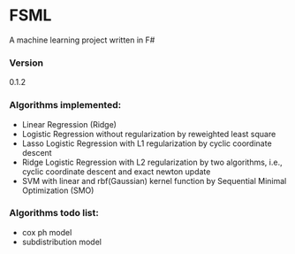 # FSML
A machine learning project written in F#

### Version
0.1.2

### Algorithms implemented:
  - Linear Regression (Ridge)
  - Logistic Regression without regularization by reweighted least square
  - Lasso Logistic Regression with L1 regularization by cyclic coordinate descent
  - Ridge Logistic Regression with L2 regularization by two algorithms, i.e., cyclic coordinate descent and exact newton update
  - SVM with linear and rbf(Gaussian) kernel function by Sequential Minimal Optimization (SMO)

### Algorithms todo list:
  - cox ph model
  - subdistribution model
